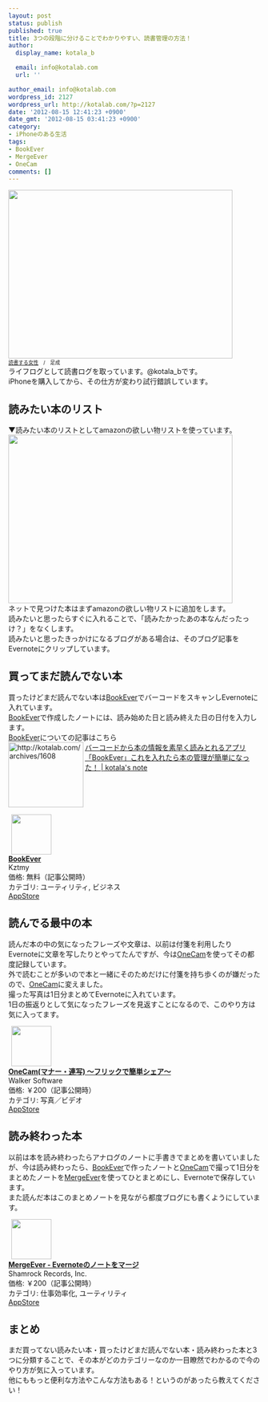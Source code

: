 ```yaml
---
layout: post
status: publish
published: true
title: 3つの段階に分けることでわかりやすい、読書管理の方法！
author:
  display_name: kotala_b

  email: info@kotalab.com
  url: ''

author_email: info@kotalab.com
wordpress_id: 2127
wordpress_url: http://kotalab.com/?p=2127
date: '2012-08-15 12:41:23 +0900'
date_gmt: '2012-08-15 03:41:23 +0900'
category:
- iPhoneのある生活
tags:
- BookEver
- MergeEver
- OneCam
comments: []
---
```

<p><a href="http://kotalab.com/wp-content/uploads/bookever_120722.jpg" target="_blank"><img src="http://kotalab.com/wp-content/uploads/bookever_120722.jpg" alt="" title="bookever_120722" width="448" height="336" class="alignnone size-full wp-image-1612" /></a><br />
<span style="font-size:10px;"><a href="http://www.ashinari.com/2010/10/29-037077.php?category=317" target="_blank">読書する女性</a>　/　足成</span><br />
ライフログとして読書ログを取っています。@kotala_bです。<br />
iPhoneを購入してから、その仕方が変わり試行錯誤しています。<br />
<!--more--></p>
<h2>読みたい本のリスト</h2>
<p>▼読みたい本のリストとしてamazonの欲しい物リストを使っています。<br />
<a href="http://kotalab.com/wp-content/uploads/book_120815_01.jpg" target="_blank"><img src="http://kotalab.com/wp-content/uploads/book_120815_01.jpg" alt="" title="book_120815_01" width="448" height="336" class="alignnone size-full wp-image-2138" /></a><br />
ネットで見つけた本はまずamazonの欲しい物リストに追加をします。<br />
読みたいと思ったらすぐに入れることで、「読みたかったあの本なんだったっけ？」をなくします。<br />
読みたいと思ったきっかけになるブログがある場合は、そのブログ記事をEvernoteにクリップしています。</p>
<h2>買ってまだ読んでない本</h2>
<p>買ったけどまだ読んでない本は<a href="https://itunes.apple.com/jp/app/bookever/id539150062?mt=8&uo=4&at=10l4yU" rel="nofollow" target="_blank">BookEver</a>でバーコードをスキャンしEvernoteに入れています。<br />
<a href="https://itunes.apple.com/jp/app/bookever/id539150062?mt=8&uo=4&at=10l4yU" rel="nofollow" target="_blank">BookEver</a>で作成したノートには、読み始めた日と読み終えた日の日付を入力します。<br />
<a href="https://itunes.apple.com/jp/app/bookever/id539150062?mt=8&uo=4&at=10l4yU" rel="nofollow" target="_blank">BookEver</a>についての記事はこちら<br />
<a href="http://kotalab.com/bookever" target="_blank"><img src="http://capture.heartrails.com/150x130?http://kotalab.com/archives/1608" alt="http://kotalab.com/archives/1608" width="150" height="130" align="left" /></a><a href="http://kotalab.com/bookever" target="_blank">バーコードから本の情報を素早く読みとれるアプリ「BookEver」これを入れたら本の管理が簡単になった！ | kotala's note</a><br style="clear:both;" /></p>
<div class="applink">
<div class="applinkimg"><a href="https://itunes.apple.com/jp/app/bookever/id539150062?mt=8&uo=4&at=10l4yU" rel="nofollow" target="_blank"><img hspace="6" src="http://a1481.phobos.apple.com/us/r30/Purple/v4/08/99/32/089932f1-34a4-d1e8-2218-8dc8678dbdf9/mzl.xegqmvbt.png" width="80" /></a></div>
<div class="applinktext">
<div class="applinktitle"><strong><a href="https://itunes.apple.com/jp/app/bookever/id539150062?mt=8&uo=4&at=10l4yU" rel="nofollow" target="_blank">BookEver</a></strong></div>
<div class="applinkinfo">Kztmy</div>
<div class="applinkinfo">価格: 無料（記事公開時）</div>
<div class="applinkinfo">カテゴリ: ユーティリティ, ビジネス</div>
</div>
<div class="clear"></div>
<div class="appstorelink"><a href="https://itunes.apple.com/jp/app/bookever/id539150062?mt=8&uo=4&at=10l4yU" rel="nofollow" target="_blank">AppStore</a></div>
</div>
<h2>読んでる最中の本</h2>
<p>読んだ本の中の気になったフレーズや文章は、以前は付箋を利用したりEvernoteに文章を写したりとやってたんですが、今は<a href="https://itunes.apple.com/jp/app/onecam-mana-lian-xie-furikkude/id422845617?mt=8&uo=4&at=10l4yU" rel="nofollow" target="_blank">OneCam</a>を使ってその都度記録しています。<br />
外で読むことが多いので本と一緒にそのためだけに付箋を持ち歩くのが嫌だったので、<a href="https://itunes.apple.com/jp/app/onecam-mana-lian-xie-furikkude/id422845617?mt=8&uo=4&at=10l4yU" rel="nofollow" target="_blank">OneCam</a>に変えました。<br />
撮った写真は1日分まとめてEvernoteに入れています。<br />
1日の振返りとして気になったフレーズを見返すことになるので、このやり方は気に入ってます。</p>
<div class="applink">
<div class="applinkimg"><a href="https://itunes.apple.com/jp/app/onecam-mana-lian-xie-furikkude/id422845617?mt=8&uo=4&at=10l4yU" rel="nofollow" target="_blank"><img hspace="6" src="http://a1428.phobos.apple.com/us/r30/Purple/v4/cd/d3/43/cdd343f3-dd7d-b622-8ce4-0451d0e99203/mzl.qblyhcgl.png" width="80" /></a></div>
<div class="applinktext">
<div class="applinktitle"><strong><a href="https://itunes.apple.com/jp/app/onecam-mana-lian-xie-furikkude/id422845617?mt=8&uo=4&at=10l4yU" rel="nofollow" target="_blank">OneCam(マナー・連写) 〜フリックで簡単シェア〜</a></strong></div>
<div class="applinkinfo">Walker Software</div>
<div class="applinkinfo">価格: ￥200（記事公開時）</div>
<div class="applinkinfo">カテゴリ: 写真／ビデオ</div>
</div>
<div class="clear"></div>
<div class="appstorelink"><a href="https://itunes.apple.com/jp/app/onecam-mana-lian-xie-furikkude/id422845617?mt=8&uo=4&at=10l4yU" rel="nofollow" target="_blank">AppStore</a></div>
</div>
<h2>読み終わった本</h2>
<p>以前は本を読み終わったらアナログのノートに手書きでまとめを書いていましたが、今は読み終わったら、<a href="https://itunes.apple.com/jp/app/bookever/id539150062?mt=8&uo=4&at=10l4yU" rel="nofollow" target="_blank">BookEver</a>で作ったノートと<a href="https://itunes.apple.com/jp/app/onecam-mana-lian-xie-furikkude/id422845617?mt=8&uo=4&at=10l4yU" rel="nofollow" target="_blank">OneCam</a>で撮って1日分をまとめたノートを<a href="https://itunes.apple.com/jp/app/mergeever-evernotenonotowomaji/id538412128?mt=8&uo=4&at=10l4yU" rel="nofollow" target="_blank">MergeEver</a>を使ってひとまとめにし、Evernoteで保存しています。<br />
また読んだ本はこのまとめノートを見ながら都度ブログにも書くようにしています。</p>
<div class="applink">
<div class="applinkimg"><a href="https://itunes.apple.com/jp/app/mergeever-evernotenonotowomaji/id538412128?mt=8&uo=4&at=10l4yU" rel="nofollow" target="_blank"><img hspace="6" src="http://a1737.phobos.apple.com/us/r30/Purple/v4/e6/45/7b/e6457b59-7d96-ca15-3e8b-c7c894d5bc03/mzl.culbzzdv.png" width="80" /></a></div>
<div class="applinktext">
<div class="applinktitle"><strong><a href="https://itunes.apple.com/jp/app/mergeever-evernotenonotowomaji/id538412128?mt=8&uo=4&at=10l4yU" rel="nofollow" target="_blank">MergeEver - Evernoteのノートをマージ</a></strong></div>
<div class="applinkinfo">Shamrock Records, Inc.</div>
<div class="applinkinfo">価格: ￥200（記事公開時）</div>
<div class="applinkinfo">カテゴリ: 仕事効率化, ユーティリティ</div>
</div>
<div class="clear"></div>
<div class="appstorelink"><a href="https://itunes.apple.com/jp/app/mergeever-evernotenonotowomaji/id538412128?mt=8&uo=4&at=10l4yU" rel="nofollow" target="_blank">AppStore</a></div>
</div>
<h2>まとめ</h2>
<p>まだ買ってない読みたい本・買ったけどまだ読んでない本・読み終わった本と3つに分類することで、その本がどのカテゴリーなのか一目瞭然でわかるので今のやり方が気に入っています。<br />
他にももっと便利な方法やこんな方法もある！というのがあったら教えてください！</p>
